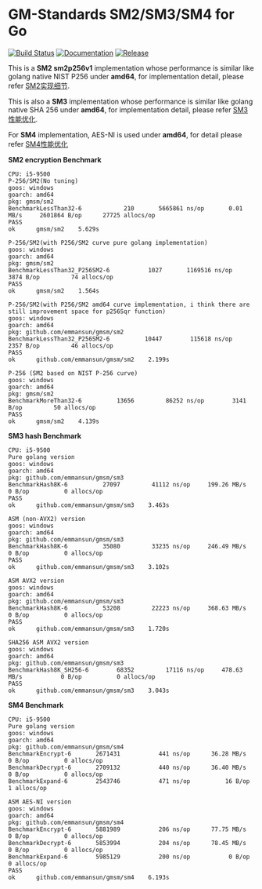 
# GM-Standards SM2/SM3/SM4 for Go

[![Build Status](https://travis-ci.org/emmansun/gmsm.svg?branch=main)](https://travis-ci.org/emmansun/gmsm) [![Documentation](https://godoc.org/github.com/emmansun/gmsm?status.svg)](https://godoc.org/github.com/emmansun/gmsm) [![Release](https://img.shields.io/github/release/emmansun/gmsm/all.svg)](https://github.com/emmansun/gmsm/releases)

This is a **SM2 sm2p256v1** implementation whose performance is similar like golang native NIST P256 under **amd64**, for implementation detail, please refer [SM2实现细节](https://github.com/emmansun/gmsm/wiki/SM2%E6%80%A7%E8%83%BD%E4%BC%98%E5%8C%96).

This is also a **SM3** implementation whose performance is similar like golang native SHA 256 under **amd64**, for implementation detail, please refer [SM3性能优化](https://github.com/emmansun/gmsm/wiki/SM3%E6%80%A7%E8%83%BD%E4%BC%98%E5%8C%96).

For **SM4** implementation, AES-NI is used under **amd64**, for detail please refer [SM4性能优化](https://github.com/emmansun/gmsm/wiki/SM4%E6%80%A7%E8%83%BD%E4%BC%98%E5%8C%96)

**SM2 encryption Benchmark**

    CPU: i5-9500
    P-256/SM2(No tuning)
    goos: windows
    goarch: amd64
    pkg: gmsm/sm2
    BenchmarkLessThan32-6   	     210	   5665861 ns/op	   0.01 MB/s	 2601864 B/op	   27725 allocs/op
    PASS
    ok  	gmsm/sm2	5.629s
    
    P-256/SM2(with P256/SM2 curve pure golang implementation)
    goos: windows
    goarch: amd64
    pkg: gmsm/sm2
    BenchmarkLessThan32_P256SM2-6   	    1027	   1169516 ns/op	    3874 B/op	      74 allocs/op
    PASS
    ok  	gmsm/sm2	1.564s

    P-256/SM2(with P256/SM2 amd64 curve implementation, i think there are still improvement space for p256Sqr function)
    goos: windows
    goarch: amd64
    pkg: github.com/emmansun/gmsm/sm2
    BenchmarkLessThan32_P256SM2-6   	   10447	    115618 ns/op	    2357 B/op	      46 allocs/op
    PASS
    ok  	github.com/emmansun/gmsm/sm2	2.199s

    P-256 (SM2 based on NIST P-256 curve)
    goos: windows
    goarch: amd64
    pkg: gmsm/sm2
    BenchmarkMoreThan32-6   	   13656	     86252 ns/op	    3141 B/op	      50 allocs/op
    PASS
    ok  	gmsm/sm2	4.139s

**SM3 hash Benchmark**

    CPU: i5-9500
    Pure golang version
    goos: windows
    goarch: amd64
    pkg: github.com/emmansun/gmsm/sm3
    BenchmarkHash8K-6   	   27097	     41112 ns/op	 199.26 MB/s	       0 B/op	       0 allocs/op
    PASS
    ok  	github.com/emmansun/gmsm/sm3	3.463s

    ASM (non-AVX2) version
    goos: windows
    goarch: amd64
    pkg: github.com/emmansun/gmsm/sm3
    BenchmarkHash8K-6   	   35080	     33235 ns/op	 246.49 MB/s	       0 B/op	       0 allocs/op
    PASS
    ok  	github.com/emmansun/gmsm/sm3	3.102s

    ASM AVX2 version
    goos: windows
    goarch: amd64
    pkg: github.com/emmansun/gmsm/sm3
    BenchmarkHash8K-6   	   53208	     22223 ns/op	 368.63 MB/s	       0 B/op	       0 allocs/op
    PASS
    ok  	github.com/emmansun/gmsm/sm3	1.720s 

    SHA256 ASM AVX2 version
    goos: windows
    goarch: amd64
    pkg: github.com/emmansun/gmsm/sm3
    BenchmarkHash8K_SH256-6   	   68352	     17116 ns/op	 478.63 MB/s	       0 B/op	       0 allocs/op
    PASS
    ok  	github.com/emmansun/gmsm/sm3	3.043s    

**SM4 Benchmark**

    CPU: i5-9500
    Pure golang version
    goos: windows
    goarch: amd64
    pkg: github.com/emmansun/gmsm/sm4
    BenchmarkEncrypt-6   	 2671431	       441 ns/op	  36.28 MB/s	       0 B/op	       0 allocs/op
    BenchmarkDecrypt-6   	 2709132	       440 ns/op	  36.40 MB/s	       0 B/op	       0 allocs/op
    BenchmarkExpand-6    	 2543746	       471 ns/op	      16 B/op	       1 allocs/op
    
    ASM AES-NI version
    goos: windows
    goarch: amd64
    pkg: github.com/emmansun/gmsm/sm4
    BenchmarkEncrypt-6   	 5881989	       206 ns/op	  77.75 MB/s	       0 B/op	       0 allocs/op
    BenchmarkDecrypt-6   	 5853994	       204 ns/op	  78.45 MB/s	       0 B/op	       0 allocs/op
    BenchmarkExpand-6    	 5985129	       200 ns/op	       0 B/op	       0 allocs/op
    PASS
    ok  	github.com/emmansun/gmsm/sm4	6.193s
